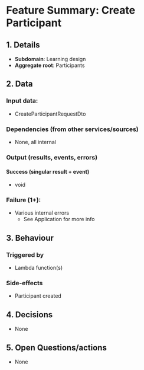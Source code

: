 # Feature Summary: Create Participant

## 1. Details

- **Subdomain**: Learning design
- **Aggregate root**: Participants

## 2. Data

### Input data:

- CreateParticipantRequestDto

### Dependencies (from other services/sources)

- None, all internal

### Output (results, events, errors)

#### Success (singular result + event)

- void

### Failure (1+):

- Various internal errors
  - See Application for more info

## 3. Behaviour

### Triggered by

- Lambda function(s)

### Side-effects

- Participant created

## 4. Decisions

- None

## 5. Open Questions/actions

- None
